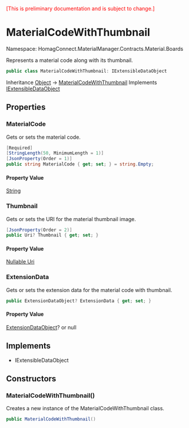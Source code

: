 <span style="color:red">[This is preliminary documentation and is subject to change.] </span>
# MaterialCodeWithThumbnail

Namespace: HomagConnect.MaterialManager.Contracts.Material.Boards

Represents a material code along with its thumbnail.

```csharp
public class MaterialCodeWithThumbnail: IExtensibleDataObject
```

Inheritance [Object](https://docs.microsoft.com/en-us/dotnet/api/system.object) -> [MaterialCodeWithThumbnail](./homagconnect.materialmanager.contracts.material.boards.materialcodewiththumbnail.md)
Implements [IExtensibleDataObject](https://docs.microsoft.com/en-us/dotnet/api/system.runtime.serialization.iextensibledataobject)

## Properties

### **MaterialCode**

Gets or sets the material code.

```csharp
[Required]
[StringLength(50, MinimumLength = 1)]
[JsonProperty(Order = 1)]
public string MaterialCode { get; set; } = string.Empty;
```

#### Property Value

[String](https://docs.microsoft.com/en-us/dotnet/api/system.string)<br>

### **Thumbnail**

Gets or sets the URI for the material thumbnail image.

```csharp
[JsonProperty(Order = 2)]
public Uri? Thumbnail { get; set; }
```

#### Property Value

[Nullable Uri](https://docs.microsoft.com/en-us/dotnet/api/system.uri?view=net-5.0)

### **ExtensionData**

Gets or sets the extension data for the material code with thumbnail.

```csharp
public ExtensionDataObject? ExtensionData { get; set; }
```

#### Property Value

[ExtensionDataObject](https://docs.microsoft.com/en-us/dotnet/api/system.runtime.serialization.extensiondataobject)? or null

## Implements

- IExtensibleDataObject

## Constructors

### **MaterialCodeWithThumbnail()**

Creates a new instance of the MaterialCodeWithThumbnail class.

```csharp
public MaterialCodeWithThumbnail()
```